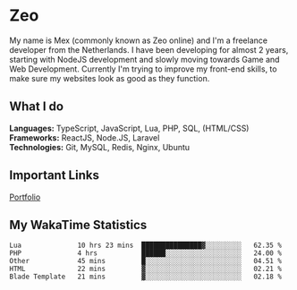 # Zeo
My name is Mex (commonly known as Zeo online) and I'm a freelance developer from the Netherlands. I have been developing for almost 2 years, starting with NodeJS development and slowly moving towards Game and Web Development. Currently I'm trying to improve my front-end skills, to make sure my websites look as good as they function.

## What I do
**Languages:** TypeScript, JavaScript, Lua, PHP, SQL, (HTML/CSS)<br/>
**Frameworks:** ReactJS, Node.JS, Laravel<br/>
**Technologies:** Git, MySQL, Redis, Nginx, Ubuntu<br/>

## Important Links
[Portfolio](https://zeodev.cc)

## My WakaTime Statistics
<!--START_SECTION:waka-->
```text
Lua              10 hrs 23 mins  ███████████████▓░░░░░░░░░   62.35 % 
PHP              4 hrs           ██████░░░░░░░░░░░░░░░░░░░   24.00 % 
Other            45 mins         █░░░░░░░░░░░░░░░░░░░░░░░░   04.51 % 
HTML             22 mins         ▓░░░░░░░░░░░░░░░░░░░░░░░░   02.21 % 
Blade Template   21 mins         ▓░░░░░░░░░░░░░░░░░░░░░░░░   02.18 % 
```
<!--END_SECTION:waka-->
